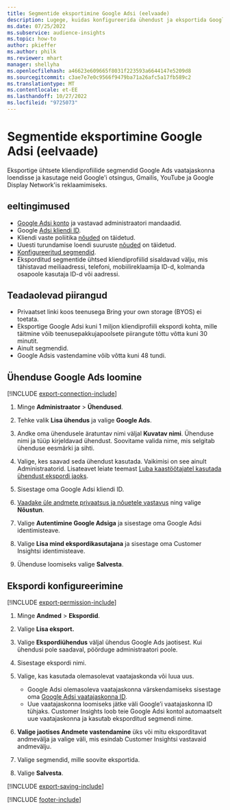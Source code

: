 ```yaml
---
title: Segmentide eksportimine Google Adsi (eelvaade)
description: Lugege, kuidas konfigureerida ühendust ja eksportida Google Adsi.
ms.date: 07/25/2022
ms.subservice: audience-insights
ms.topic: how-to
author: pkieffer
ms.author: philk
ms.reviewer: mhart
manager: shellyha
ms.openlocfilehash: a46623e609665f8031f223593a6644147e5209d8
ms.sourcegitcommit: c3ae7e7e0c9566f9479ba71a26afc5a17fb589c2
ms.translationtype: MT
ms.contentlocale: et-EE
ms.lasthandoff: 10/27/2022
ms.locfileid: "9725073"
---
```

# <a name="export-segments-to-google-ads-preview"></a>Segmentide eksportimine Google Adsi (eelvaade)

Eksportige ühtsete kliendiprofiilide segmendid Google Ads vaatajaskonna loendisse ja kasutage neid Google'i otsingus, Gmailis, YouTube ja Google Display Network'is reklaamimiseks.

## <a name="prerequisites"></a>eeltingimused

- [Google Adsi konto](https://ads.google.com/) ja vastavad administraatori mandaadid.
- Google [Adsi kliendi ID](https://support.google.com/google-ads/answer/1704344).
- Kliendi vaste poliitika [nõuded](https://support.google.com/adspolicy/answer/6299717) on täidetud.
- Uuesti turundamise loendi suuruste [nõuded](https://support.google.com/google-ads/answer/7558048) on täidetud.
- [Konfigureeritud segmendid](segments.md).
- Eksporditud segmentide ühtsed kliendiprofiilid sisaldavad välju, mis tähistavad meiliaadressi, telefoni, mobiilireklaamija ID-d, kolmanda osapoole kasutaja ID-d või aadressi.

## <a name="known-limitations"></a>Teadaolevad piirangud

- Privaatset linki koos teenusega Bring your own storage (BYOS) ei toetata.
- Eksportige Google Adsi kuni 1 miljon kliendiprofiili ekspordi kohta, mille täitmine võib teenusepakkujapoolsete piirangute tõttu võtta kuni 30 minutit.
- Ainult segmendid.
- Google Adsis vastendamine võib võtta kuni 48 tundi.

## <a name="set-up-connection-to-google-ads"></a>Ühenduse Google Ads loomine

[!INCLUDE [export-connection-include](includes/export-connection-admn.md)]

1. Minge **Administraator** > **Ühendused**.

1. Tehke valik **Lisa ühendus** ja valige **Google Ads**.

1. Andke oma ühendusele äratuntav nimi väljal **Kuvatav nimi**. Ühenduse nimi ja tüüp kirjeldavad ühendust. Soovitame valida nime, mis selgitab ühenduse eesmärki ja sihti.

1. Valige, kes saavad seda ühendust kasutada. Vaikimisi on see ainult Administraatorid. Lisateavet leiate teemast [Luba kaastöötajatel kasutada ühendust ekspordi jaoks](connections.md#allow-contributors-to-use-a-connection-for-exports).

1. Sisestage oma Google Adsi kliendi ID.

1. [Vaadake üle andmete privaatsus ja nõuetele vastavus](connections.md#data-privacy-and-compliance) ning valige **Nõustun**.

1. Valige **Autentimine Google Adsiga** ja sisestage oma Google Adsi identimisteave.

1. Valige **Lisa mind ekspordikasutajana** ja sisestage oma Customer Insightsi identimisteave.

1. Ühenduse loomiseks valige **Salvesta**.

## <a name="configure-an-export"></a>Ekspordi konfigureerimine

[!INCLUDE [export-permission-include](includes/export-permission.md)]

1. Minge **Andmed** > **Ekspordid**.

1. Valige **Lisa eksport.**

1. Valige **Ekspordiühendus** väljal ühendus Google Ads jaotisest. Kui ühendusi pole saadaval, pöörduge administraatori poole.

1. Sisestage ekspordi nimi.

1. Valige, kas kasutada olemasolevat vaatajaskonda või luua uus.
   - Google Adsi olemasoleva vaatajaskonna värskendamiseks sisestage oma [Google Adsi vaatajaskonna ID](https://support.google.com/google-ads/answer/7558048?hl=en#:~:text=Audience%20lists%20is%20a%20section,Display%20Network%20through%20remarketing%20campaigns).
   - Uue vaatajaskonna loomiseks jätke väli Google’i vaatajaskonna ID tühjaks. Customer Insights loob teie Google Adsi kontol automaatselt uue vaatajaskonna ja kasutab eksporditud segmendi nime.

1. **Valige jaotises Andmete vastendamine** üks või mitu eksporditavat andmevälja ja valige väli, mis esindab Customer Insightsi vastavaid andmevälju.

1. Valige segmendid, mille soovite eksportida.

1. Valige **Salvesta**.

[!INCLUDE [export-saving-include](includes/export-saving.md)]

[!INCLUDE [footer-include](includes/footer-banner.md)]

